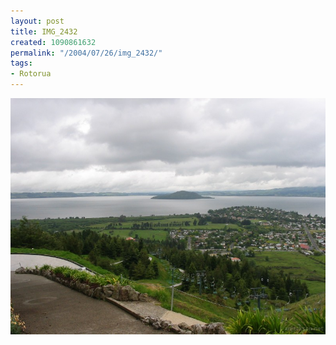 ```yaml
---
layout: post
title: IMG_2432
created: 1090861632
permalink: "/2004/07/26/img_2432/"
tags:
- Rotorua
---
```


<img src="/image/images/img_2432-814.jpg"/>

